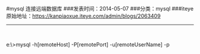 #mysql 连接远端数据库
###发表时间：2014-05-07
###分类：mysql
###iteye原始地址：<a href="https://kanpiaoxue.iteye.com/admin/blogs/2063409" target="_blank">https://kanpiaoxue.iteye.com/admin/blogs/2063409</a>

---

<div class="iteye-blog-content-contain" style="font-size: 14px;"> 
 <p>&nbsp;</p> 
 <p>e:\&gt;mysql -h[remoteHost] -P[remotePort] -u[remoteUserName] -p</p> 
</div>